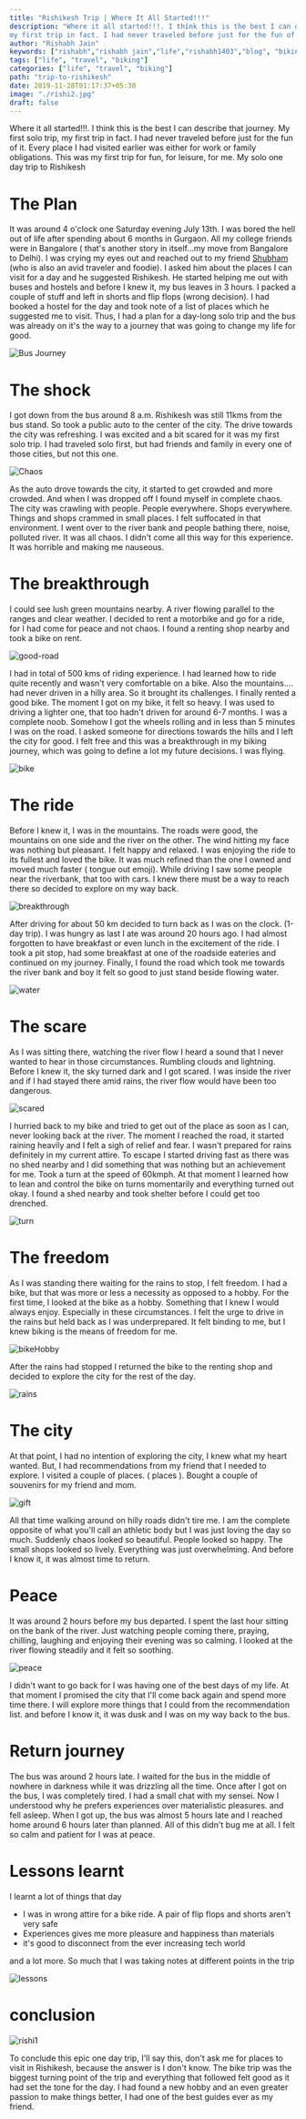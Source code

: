 ```yaml
---
title: "Rishikesh Trip | Where It All Started!!!"
description: "Where it all started!!!. I think this is the best I can describe that journey. My first solo trip, 
my first trip in fact. I had never traveled before just for the fun of it. Every place I had visited earlier was either for work or family obligations. This was my first trip for fun, for leisure, for me. My solo one day trip to Rishikesh"
author: "Rishabh Jain"
keywords: ["rishabh","rishabh jain","life","rishabh1403","blog", "biking", "rishikesh trip", "solo trip"]
tags: ["life", "travel", "biking"]
categories: ["life", "travel", "biking"]
path: "trip-to-rishikesh"
date: 2019-11-28T01:17:37+05:30
image: "./rishi2.jpg"
draft: false
---
```


Where it all started!!!. I think this is the best I can describe that journey. My first solo trip, 
my first trip in fact. I had never traveled before just for the fun of it. Every place I had visited earlier was either for work or family obligations. This was my first trip for fun, for leisure, for me. My solo one day trip to Rishikesh

<!--more-->
# The Plan

It was around 4 o'clock one Saturday evening July 13th. I was bored the hell out of life after spending about 6 months in Gurgaon. All my college friends were in Bangalore ( that's another story in itself...my move from Bangalore to Delhi). I was crying my eyes out and reached out to my friend [Shubham](https://www.instagram.com/chandakbiryani/) (who is also an avid traveler and foodie). I asked him about the places I can visit for a day and he suggested Rishikesh. He started helping me out with buses and hostels and before I knew it, my bus leaves in 3 hours. I packed a couple of stuff and left in shorts and flip flops (wrong decision). I had booked a hostel for the day and took note of a list of places which he suggested me to visit. Thus, I had a plan for a day-long solo trip and the bus was already on it's the way to a journey that was going to change my life for good.

![Bus Journey](./bus-journey.jpg "Bus jouney to Rishikesh")

# The shock

I got down from the bus around 8 a.m. Rishikesh was still 11kms from the bus stand. So took a public auto to the center of the city. The drive towards the city was refreshing. I was excited and a bit scared for it was my first solo trip. I had traveled solo first, but had friends and family in every one of those cities, but not this one. 

![Chaos](./chaos.jpg "City view")

As the auto drove towards the city, it started to get crowded and more crowded. And when I was dropped off I found myself in complete chaos. The city was crawling with people. People everywhere. Shops everywhere. Things and shops crammed in small places. I felt suffocated in that environment. I went over to the river bank and people bathing there, noise, polluted river. It was all chaos. I didn't come all this way for this experience. It was horrible and making me nauseous. 

# The breakthrough

I could see lush green mountains nearby. A river flowing parallel to the ranges and clear weather. I decided to rent a motorbike and go for a ride, for I had come for peace and not chaos. I found a renting shop nearby and took a bike on rent. 

![good-road](./rishi1.jpg "road sandwidched between a river and a mountain range")

I had in total of 500 kms of riding experience. I had learned how to ride quite recently and wasn't very comfortable on a bike. Also the mountains.... had never driven in a hilly area. So it brought its challenges. I finally rented a good bike. The moment I got on my bike, it felt so heavy. I was used to driving a lighter one, that too hadn't driven for around 6-7 months. I was a complete noob. Somehow I got the wheels rolling and in less than 5 minutes I was on the road. I asked someone for directions towards the hills and I left the city for good. I felt free and this was a breakthrough in my biking journey, which was going to define a lot my future decisions. I was flying.

![bike](./bike.jpg "my bike for the day")

# The ride

Before I knew it, I was in the mountains. The roads were good, the mountains on one side and the river on the other. The wind hitting my face was nothing but pleasant. I felt happy and relaxed. I was enjoying the ride to its fullest and loved the bike. It was much refined than the one I owned and moved much faster ( tongue out emoji). While driving I saw some people near the riverbank, that too with cars. I knew there must be a way to reach there so decided to explore on my way back. 

![breakthrough](./break.jpg "greenery at a distance")


After driving for about 50 km decided to turn back as I was on the clock. (1-day trip). I was hungry as last I ate was around 20 hours ago. I had almost forgotten to have breakfast or even lunch in the excitement of the ride. I took a pit stop, had some breakfast at one of the roadside eateries and continued on my journey. Finally, I found the road which took me towards the river bank and boy it felt so good to just stand beside flowing water.

![water](./water.jpg "me enjoying at the dangerous river bank")

# The scare

As I was sitting there, watching the river flow I heard a sound that I never wanted to hear in those circumstances. Rumbling clouds and lightning. Before I knew it, the sky turned dark and I got scared. I was inside the river and if I had stayed there amid rains, the river flow would have been too dangerous. 

![scared](./scared.jpg "me scared of approaching clouds")

I hurried back to my bike and tried to get out of the place as soon as I can, never looking back at the river. The moment I reached the road, it started raining heavily and I felt a sigh of relief and fear. I wasn't prepared for rains definitely in my current attire. To escape I started driving fast as there was no shed nearby and I did something that was nothing but an achievement for me. Took a turn at the speed of 60kmph. At that moment I learned how to lean and control the bike on turns momentarily and everything turned out okay. I found a shed nearby and took shelter before I could get too drenched.

![turn](./turn60.jpg "the perfect turn at high speed")

# The freedom

As I was standing there waiting for the rains to stop, I felt freedom. I had a bike, but that was more or less a necessity as opposed to a hobby. For the first time, I looked at the bike as a hobby. Something that I knew I would always enjoy. Especially in these circumstances. I felt the urge to drive in the rains but held back as I was underprepared. It felt binding to me, but I knew biking is the means of freedom for me. 


![bikeHobby](./hobby.jpg "looking at this as a hobby")


After the rains had stopped I returned the bike to the renting shop and decided to explore the city for the rest of the day.

![rains](./rains.jpg "heavy rainfall in the mountains")

# The city

At that point, I had no intention of exploring the city, I knew what my heart wanted. But, I had recommendations from my friend that I needed to explore. I visited a couple of places. ( places ). Bought a couple of souvenirs for my friend and mom. 

![gift](./giftnew.jpg "gift for my mom...something religious")

All that time walking around on hilly roads didn't tire me. I am the complete opposite of what you'll call an athletic body but I was just loving the day so much. Suddenly chaos looked so beautiful. People looked so happy. The small shops looked so lively. Everything was just overwhelming. And before I know it, it was almost time to return. 

# Peace

It was around 2 hours before my bus departed. I spent the last hour sitting on the bank of the river. Just watching people coming there, praying, chilling, laughing and enjoying their evening was so calming. I looked at the river flowing steadily and it felt so soothing.

![peace](./peace.jpg "me feeling peaceful at the end")

I didn't want to go back for I was having one of the best days of my life. At that moment I promised the city that I'll come back again and spend more time there. I will explore more things that I could from the recommendation list. and before I know it, it was dusk and I was on my way back to the bus.

# Return journey

The bus was around 2 hours late. I waited for the bus in the middle of nowhere in darkness while it was drizzling all the time. Once after I got on the bus, I was completely tired. I had a small chat with my sensei. Now I understood why he prefers experiences over materialistic pleasures. and fell asleep. When I got up, the bus was almost 5 hours late and I reached home around 6 hours later than planned. All of this didn't bug me at all. I felt so calm and patient for I was at peace. 

# Lessons learnt

I learnt a lot of things that day
- I was in wrong attire for a bike ride. A pair of flip flops and shorts aren't very safe
- Experiences gives me more pleasure and happiness than materials
- it's good to disconnect from the ever increasing tech world

and a lot more. So much that I was taking notes at different points in the trip


![lessons](./lessonsme.jpg "me in white ninja mode" )


# conclusion

![rishi1](./rishi.jpg "the city in an image")

To conclude this epic one day trip, I'll say this, don't ask me for places to visit in Rishikesh, because the answer is I don't know. The bike trip was the biggest turning point of the trip and everything that followed felt good as it had set the tone for the day. I had found a new hobby and an even greater passion to make things better, I had one of the best guides ever as my friend.